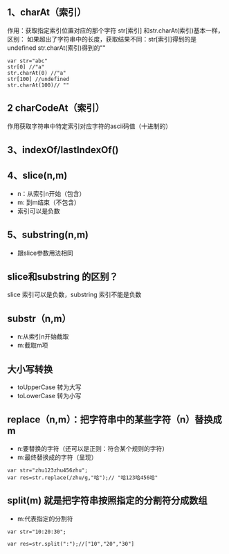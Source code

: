  
## 1、charAt（索引）
作用：获取指定索引位置对应的那个字符
str[索引] 和str.charAt(索引)基本一样，区别：
如果超出了字符串中的长度，获取结果不同：str[索引]得到的是undefined
                                     str.charAt(索引)得到的""

```
var str="abc"
str[0] //"a"
str.charAt(0) //"a"
str[100] //undefined
str.charAt(100)// ""
```


## 2 charCodeAt（索引）
作用获取字符串中特定索引对应字符的ascii码值（十进制的）

## 3、indexOf/lastIndexOf()
## 4、slice(n,m) 
   + n：从索引n开始（包含）
   + m: 到m结束（不包含）
   + 索引可以是负数
## 5、substring(n,m)
   + 跟slice参数用法相同
 
## slice和substring 的区别？
   slice 索引可以是负数，substring 索引不能是负数
## substr（n,m）
+ n:从索引n开始截取
+ m:截取m项

## 大小写转换
+ toUpperCase 转为大写
+ toLowerCase 转为小写

## replace（n,m）：把字符串中的某些字符（n）替换成m
+ n:要替换的字符（还可以是正则：符合某个规则的字符）
+ m:最终替换成的字符（呈现）

```
var str="zhu123zhu456zhu";
var res=str.replace(/zhu/g,"哈");// "哈123哈456哈"

```
## split(m)  就是把字符串按照指定的分割符分成数组
+ m:代表指定的分割符
```
var str="10:20:30";

var res=str.split(":");//["10","20","30"]

```
